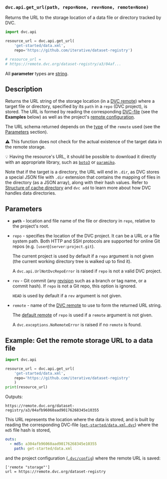 ### `dvc.api.get_url(path, repo=None, rev=None, remote=None)`

Returns the URL to the storage location of a data file or directory tracked by
DVC.

```py
import dvc.api

resource_url = dvc.api.get_url(
    'get-started/data.xml',
    repo='https://github.com/iterative/dataset-registry')

# resource_url =
# https://remote.dvc.org/dataset-registry/a3/04af...
```

All **parameter** types are
[string](https://docs.python.org/3/library/stdtypes.html#text-sequence-type-str).

## Description

Returns the URL string of the storage location (in a
[DVC remote](/doc/command-reference/remote)) where a target file or directory,
specified by its `path` in a `repo` (<abbr>DVC project</abbr>), is stored. The
URL is formed by reading the corresponding
[DVC-file](/doc/user-guide/dvc-file-format) (see the **Examples** below) as well
as the project's [remote configuration](/doc/command-reference/config#remote).

The URL schema returned depends on the
[type](/doc/command-reference/remote/add#supported-storage-types) of the
`remote` used (see the [Parameters](#parameters) section).

⚠️ This function does not check for the actual existence of the target data in
the remote storage.

💡 Having the resource's URL, it should be possible to download it directly with
an appropriate library, such as
[`boto3`](https://boto3.amazonaws.com/v1/documentation/api/latest/reference/services/s3.html#S3.Object.download_fileobj)
or
[`paramiko`](https://docs.paramiko.org/en/stable/api/sftp.html#paramiko.sftp_client.SFTPClient.get).

Note that if the target is a directory, the URL will end in `.dir`, as DVC
stores a special JSON file with `.dir` extension that contains the mapping of
files in the directory (as a JSON array), along with their hash values. Refer to
[Structure of cache directory](/doc/user-guide/dvc-files-and-directories#structure-of-cache-directory)
and `dvc add` to learn more about how DVC handles data directories.

## Parameters

- **`path`** - location and file name of the file or directory in `repo`,
  relative to the project's root.

- `repo` - specifies the location of the DVC project. It can be a URL or a file
  system path. Both HTTP and SSH protocols are supported for online Git repos
  (e.g. `[user@]server:project.git`).

  The current project is used by default if a `repo` argument is not given (the
  current working directory tree is walked up to find it).

  A `dvc.api.UrlNotDvcRepoError` is raised if `repo` is not a valid DVC project.

- `rev` - Git commit (any [revision](https://git-scm.com/docs/revisions) such as
  a branch or tag name, or a commit hash). If `repo` is not a Git repo, this
  option is ignored.

  `HEAD` is used by default if a `rev` argument is not given.

- `remote` - name of the [DVC remote](/doc/command-reference/remote) to use to
  form the returned URL string.

  The [default remote](/doc/command-reference/remote/default) of `repo` is used
  if a `remote` argument is not given.

  A `dvc.exceptions.NoRemoteError` is raised if no `remote` is found.

## Example: Get the remote storage URL to a data file

```py
import dvc.api

resource_url = dvc.api.get_url(
    'get-started/data.xml',
    repo='https://github.com/iterative/dataset-registry'
    )
print(resource_url)
```

Outputs:

`https://remote.dvc.org/dataset-registry/a3/04afb96060aad90176268345e10355`

This URL represents the location where the data is stored, and is built by
reading the corresponding DVC-file
([`get-started/data.xml.dvc`](https://github.com/iterative/dataset-registry/blob/master/get-started/data.xml.dvc))
where the `md5` file hash is stored,

```yaml
outs:
  - md5: a304afb96060aad90176268345e10355
    path: get-started/data.xml
```

and the project configuration
([`.dvc/config`](https://github.com/iterative/dataset-registry/blob/master/.dvc/config))
where the remote URL is saved:

```dvc
['remote "storage"']
url = https://remote.dvc.org/dataset-registry
```
